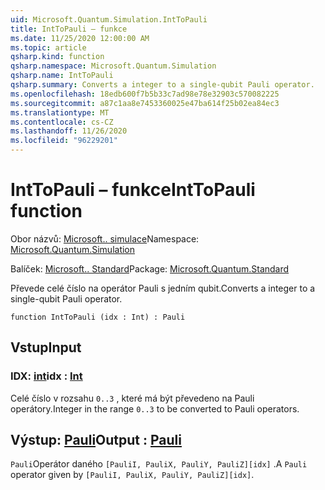 ```yaml
---
uid: Microsoft.Quantum.Simulation.IntToPauli
title: IntToPauli – funkce
ms.date: 11/25/2020 12:00:00 AM
ms.topic: article
qsharp.kind: function
qsharp.namespace: Microsoft.Quantum.Simulation
qsharp.name: IntToPauli
qsharp.summary: Converts a integer to a single-qubit Pauli operator.
ms.openlocfilehash: 18edb600f7b5b33c7ad98e78e32903c570082225
ms.sourcegitcommit: a87c1aa8e7453360025e47ba614f25b02ea84ec3
ms.translationtype: MT
ms.contentlocale: cs-CZ
ms.lasthandoff: 11/26/2020
ms.locfileid: "96229201"
---
```

# <a name="inttopauli-function"></a><span data-ttu-id="98f25-102">IntToPauli – funkce</span><span class="sxs-lookup"><span data-stu-id="98f25-102">IntToPauli function</span></span>

<span data-ttu-id="98f25-103">Obor názvů: [Microsoft.. simulace](xref:Microsoft.Quantum.Simulation)</span><span class="sxs-lookup"><span data-stu-id="98f25-103">Namespace: [Microsoft.Quantum.Simulation](xref:Microsoft.Quantum.Simulation)</span></span>

<span data-ttu-id="98f25-104">Balíček: [Microsoft.. Standard](https://nuget.org/packages/Microsoft.Quantum.Standard)</span><span class="sxs-lookup"><span data-stu-id="98f25-104">Package: [Microsoft.Quantum.Standard](https://nuget.org/packages/Microsoft.Quantum.Standard)</span></span>


<span data-ttu-id="98f25-105">Převede celé číslo na operátor Pauli s jedním qubit.</span><span class="sxs-lookup"><span data-stu-id="98f25-105">Converts a integer to a single-qubit Pauli operator.</span></span>

```qsharp
function IntToPauli (idx : Int) : Pauli
```


## <a name="input"></a><span data-ttu-id="98f25-106">Vstup</span><span class="sxs-lookup"><span data-stu-id="98f25-106">Input</span></span>

### <a name="idx--int"></a><span data-ttu-id="98f25-107">IDX: [int](xref:microsoft.quantum.lang-ref.int)</span><span class="sxs-lookup"><span data-stu-id="98f25-107">idx : [Int](xref:microsoft.quantum.lang-ref.int)</span></span>

<span data-ttu-id="98f25-108">Celé číslo v rozsahu `0..3` , které má být převedeno na Pauli operátory.</span><span class="sxs-lookup"><span data-stu-id="98f25-108">Integer in the range `0..3` to be converted to Pauli operators.</span></span>



## <a name="output--pauli"></a><span data-ttu-id="98f25-109">Výstup: [Pauli](xref:microsoft.quantum.lang-ref.pauli)</span><span class="sxs-lookup"><span data-stu-id="98f25-109">Output : [Pauli](xref:microsoft.quantum.lang-ref.pauli)</span></span>

<span data-ttu-id="98f25-110">`Pauli`Operátor daného `[PauliI, PauliX, PauliY, PauliZ][idx]` .</span><span class="sxs-lookup"><span data-stu-id="98f25-110">A `Pauli` operator given by `[PauliI, PauliX, PauliY, PauliZ][idx]`.</span></span>